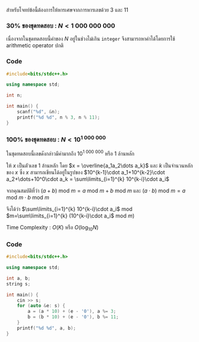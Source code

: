 สำหรับโจทย์ข้อนี้ต้องการให้หารเศษจากการหารเลขด้วย $3$ และ $11$

### 30% ของชุดทดสอบ : $N<1\ 000\ 000\ 000$

เนื่องจากในชุดทดสอบนี้ค่าของ $N$ อยู่ในช่วงไม่เกิน `integer` จึงสามารถหาค่าได้โดยการใช้ arithmetic operator ปกติ

### Code
```cpp
#include<bits/stdc++.h>

using namespace std;

int n;

int main() {
	scanf("%d", &n);
	printf("%d %d", n % 3, n % 11);
}
```

### 100% ของชุดทดสอบ : $N<10^{1\ 000\ 000}$

ในชุดทดสอบนี้เลขดังกล่าวมีค่ามากถึง $10^{1\ 000\ 000}$ หรือ 1 ล้านหลัก

ให้ $x$ เป็นตัวเลข 1 ล้านหลัก โดย $x = \overline{a_1a_2\dots a_k}$ และ $k$ เป็นจำนวนหลักของ $x$ ซึ่ง $x$ 
สามารถเขียนได้อยู่ในรูปของ $10^{k-1}\cdot a_1+10^{k-2}\cdot a_2+\dots+10^0\cdot a_k = \sum\limits_{i=1}^{k} 10^{k-i}\cdot a_i$

จากคุณสมบัติที่ว่า $(a+b)$ $\text{mod}$ $m=a$ $\text{mod}$ $m+b$ $\text{mod}$ $m$ และ $(a\cdot b)$ $\text{mod}$ $m=a$ $\text{mod}$ $m\cdot b$ $\text{mod}$ $m$

จึงได้ว่า $\sum\limits_{i=1}^{k} 10^{k-i}\cdot a_i$ $\text{mod}$ $m=\sum\limits_{i=1}^{k} (10^{k-i}\cdot a_i$ $\text{mod}$ $m)$

Time Complexity : $O(K)$ หรือ $O(\log_{10}{N})$

### Code
```cpp
#include<bits/stdc++.h>

using namespace std;

int a, b;
string s;

int main() {
	cin >> s;
	for (auto &e: s) {
		a = (a * 10) + (e - '0'), a %= 3;
		b = (b * 10) + (e - '0'), b %= 11;
	}
	printf("%d %d", a, b);
}
```
